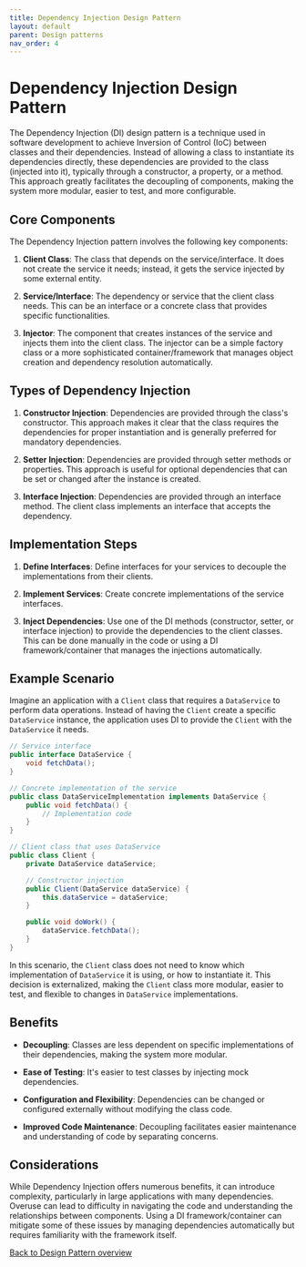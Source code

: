 ```yaml
---
title: Dependency Injection Design Pattern
layout: default
parent: Design patterns
nav_order: 4
---
```


# Dependency Injection Design Pattern

The Dependency Injection (DI) design pattern is a technique used in software development to achieve Inversion of Control (IoC) between classes and their dependencies. Instead of allowing a class to instantiate its dependencies directly, these dependencies are provided to the class (injected into it), typically through a constructor, a property, or a method. This approach greatly facilitates the decoupling of components, making the system more modular, easier to test, and more configurable.

## Core Components

The Dependency Injection pattern involves the following key components:

1. **Client Class**: The class that depends on the service/interface. It does not create the service it needs; instead, it gets the service injected by some external entity.

2. **Service/Interface**: The dependency or service that the client class needs. This can be an interface or a concrete class that provides specific functionalities.

3. **Injector**: The component that creates instances of the service and injects them into the client class. The injector can be a simple factory class or a more sophisticated container/framework that manages object creation and dependency resolution automatically.

## Types of Dependency Injection

1. **Constructor Injection**: Dependencies are provided through the class's constructor. This approach makes it clear that the class requires the dependencies for proper instantiation and is generally preferred for mandatory dependencies.

2. **Setter Injection**: Dependencies are provided through setter methods or properties. This approach is useful for optional dependencies that can be set or changed after the instance is created.

3. **Interface Injection**: Dependencies are provided through an interface method. The client class implements an interface that accepts the dependency.

## Implementation Steps

1. **Define Interfaces**: Define interfaces for your services to decouple the implementations from their clients.

2. **Implement Services**: Create concrete implementations of the service interfaces.

3. **Inject Dependencies**: Use one of the DI methods (constructor, setter, or interface injection) to provide the dependencies to the client classes. This can be done manually in the code or using a DI framework/container that manages the injections automatically.

## Example Scenario

Imagine an application with a `Client` class that requires a `DataService` to perform data operations. Instead of having the `Client` create a specific `DataService` instance, the application uses DI to provide the `Client` with the `DataService` it needs.

```java
// Service interface
public interface DataService {
    void fetchData();
}

// Concrete implementation of the service
public class DataServiceImplementation implements DataService {
    public void fetchData() {
        // Implementation code
    }
}

// Client class that uses DataService
public class Client {
    private DataService dataService;

    // Constructor injection
    public Client(DataService dataService) {
        this.dataService = dataService;
    }

    public void doWork() {
        dataService.fetchData();
    }
}
```

In this scenario, the `Client` class does not need to know which implementation of `DataService` it is using, or how to instantiate it. This decision is externalized, making the `Client` class more modular, easier to test, and flexible to changes in `DataService` implementations.

## Benefits

- **Decoupling**: Classes are less dependent on specific implementations of their dependencies, making the system more modular.

- **Ease of Testing**: It's easier to test classes by injecting mock dependencies.

- **Configuration and Flexibility**: Dependencies can be changed or configured externally without modifying the class code.

- **Improved Code Maintenance**: Decoupling facilitates easier maintenance and understanding of code by separating concerns.

## Considerations

While Dependency Injection offers numerous benefits, it can introduce complexity, particularly in large applications with many dependencies. Overuse can lead to difficulty in navigating the code and understanding the relationships between components. Using a DI framework/container can mitigate some of these issues by managing dependencies automatically but requires familiarity with the framework itself.

[Back to Design Pattern overview](./README.md)
